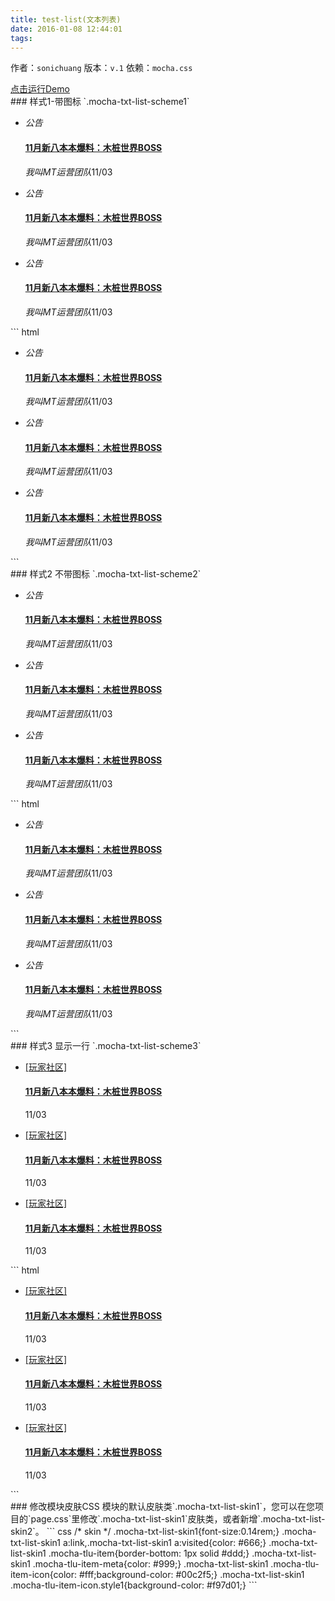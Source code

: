 ```yaml
---
title: test-list(文本列表)
date: 2016-01-08 12:44:01
tags: 
---
```

作者：`sonichuang`
版本：`v.1`
依赖：`mocha.css`
<div class="demo-qrcode"><a id="QRcode" href="http://tgideas.github.io/mocha/demo/txt-list/demo.html" target="_blank">点击运行Demo</a></div>
### 样式1-带图标 `.mocha-txt-list-scheme1`
<div class="demo-preview"><div class="box-w320"><div class="mocha-txt-list mocha-txt-list-scheme1 mocha-txt-list-skin1"><ul class="mocha-txt-list-ul"><li class="mocha-tlu-item"><cite class="mocha-tlu-item-icon style1">公告</cite><h4 class="mocha-tlu-item-title"><a href="#">11月新八本本爆料：木桩世界BOSS</a></h4><p class="mocha-tlu-item-meta"><em>我叫MT运营团队</em><time>11/03</time></p></li><li class="mocha-tlu-item"><cite class="mocha-tlu-item-icon">公告</cite><h4 class="mocha-tlu-item-title"><a href="#">11月新八本本爆料：木桩世界BOSS</a></h4><p class="mocha-tlu-item-meta"><em>我叫MT运营团队</em><time>11/03</time></p></li><li class="mocha-tlu-item"><cite class="mocha-tlu-item-icon">公告</cite><h4 class="mocha-tlu-item-title"><a href="#">11月新八本本爆料：木桩世界BOSS</a></h4><p class="mocha-tlu-item-meta"><em>我叫MT运营团队</em><time>11/03</time></p></li></ul></div></div>
``` html
<div class="mocha-txt-list mocha-txt-list-scheme1 mocha-txt-list-skin1">
	<ul class="mocha-txt-list-ul">
		<li class="mocha-tlu-item">
			<cite class="mocha-tlu-item-icon style1">公告</cite>
			<h4 class="mocha-tlu-item-title"><a href="#">11月新八本本爆料：木桩世界BOSS</a></h4>
			<p class="mocha-tlu-item-meta"><em>我叫MT运营团队</em><time>11/03</time></p>
		</li>
		<li class="mocha-tlu-item">
			<cite class="mocha-tlu-item-icon">公告</cite>
			<h4 class="mocha-tlu-item-title"><a href="#">11月新八本本爆料：木桩世界BOSS</a></h4>
			<p class="mocha-tlu-item-meta"><em>我叫MT运营团队</em><time>11/03</time></p>
		</li>
		<li class="mocha-tlu-item">
			<cite class="mocha-tlu-item-icon">公告</cite>
			<h4 class="mocha-tlu-item-title"><a href="#">11月新八本本爆料：木桩世界BOSS</a></h4>
			<p class="mocha-tlu-item-meta"><em>我叫MT运营团队</em><time>11/03</time></p>
		</li>
	</ul>
</div>
```
</div>
### 样式2 不带图标 `.mocha-txt-list-scheme2`
<div class="demo-preview"><div class="box-w320"><div class="mocha-txt-list mocha-txt-list-scheme2 mocha-txt-list-skin1"><ul class="mocha-txt-list-ul"><li class="mocha-tlu-item"><cite class="mocha-tlu-item-icon style1">公告</cite><h4 class="mocha-tlu-item-title"><a href="#">11月新八本本爆料：木桩世界BOSS</a></h4><p class="mocha-tlu-item-meta"><em>我叫MT运营团队</em><time>11/03</time></p></li><li class="mocha-tlu-item"><cite class="mocha-tlu-item-icon">公告</cite><h4 class="mocha-tlu-item-title"><a href="#">11月新八本本爆料：木桩世界BOSS</a></h4><p class="mocha-tlu-item-meta"><em>我叫MT运营团队</em><time>11/03</time></p></li><li class="mocha-tlu-item"><cite class="mocha-tlu-item-icon">公告</cite><h4 class="mocha-tlu-item-title"><a href="#">11月新八本本爆料：木桩世界BOSS</a></h4><p class="mocha-tlu-item-meta"><em>我叫MT运营团队</em><time>11/03</time></p></li></ul></div></div>
``` html
<div class="mocha-txt-list mocha-txt-list-scheme2 mocha-txt-list-skin1">
	<ul class="mocha-txt-list-ul">
		<li class="mocha-tlu-item">
			<cite class="mocha-tlu-item-icon style1">公告</cite>
			<h4 class="mocha-tlu-item-title"><a href="#">11月新八本本爆料：木桩世界BOSS</a></h4>
			<p class="mocha-tlu-item-meta"><em>我叫MT运营团队</em><time>11/03</time></p>
		</li>
		<li class="mocha-tlu-item">
			<cite class="mocha-tlu-item-icon">公告</cite>
			<h4 class="mocha-tlu-item-title"><a href="#">11月新八本本爆料：木桩世界BOSS</a></h4>
			<p class="mocha-tlu-item-meta"><em>我叫MT运营团队</em><time>11/03</time></p>
		</li>
		<li class="mocha-tlu-item">
			<cite class="mocha-tlu-item-icon">公告</cite>
			<h4 class="mocha-tlu-item-title"><a href="#">11月新八本本爆料：木桩世界BOSS</a></h4>
			<p class="mocha-tlu-item-meta"><em>我叫MT运营团队</em><time>11/03</time></p>
		</li>
	</ul>
</div>
```
</div>
### 样式3 显示一行 `.mocha-txt-list-scheme3`
<div class="demo-preview"><div class="box-w320"><div class="mocha-txt-list mocha-txt-list-scheme3 mocha-txt-list-skin1"><ul class="mocha-txt-list-ul"><li class="mocha-tlu-item"><span class="mocha-tlu-item-sup"><a href="#">[玩家社区]</a></span><h4 class="mocha-tlu-item-title"><a href="#">11月新八本本爆料：木桩世界BOSS</a></h4><p class="mocha-tlu-item-meta"><time>11/03</time></p></li><li class="mocha-tlu-item"><span class="mocha-tlu-item-sup"><a href="#">[玩家社区]</a></span><h4 class="mocha-tlu-item-title"><a href="#">11月新八本本爆料：木桩世界BOSS</a></h4><p class="mocha-tlu-item-meta"><time>11/03</time></p></li><li class="mocha-tlu-item"><span class="mocha-tlu-item-sup"><a href="#">[玩家社区]</a></span><h4 class="mocha-tlu-item-title"><a href="#">11月新八本本爆料：木桩世界BOSS</a></h4><p class="mocha-tlu-item-meta"><time>11/03</time></p></li></ul></div></div>
``` html
<div class="mocha-txt-list mocha-txt-list-scheme3 mocha-txt-list-skin1">
	<ul class="mocha-txt-list-ul">
		<li class="mocha-tlu-item">
			<span class="mocha-tlu-item-sup"><a href="#">[玩家社区]</a></span>
			<h4 class="mocha-tlu-item-title"><a href="#">11月新八本本爆料：木桩世界BOSS</a></h4>
			<p class="mocha-tlu-item-meta"><time>11/03</time></p>
		</li>
		<li class="mocha-tlu-item">
			<span class="mocha-tlu-item-sup"><a href="#">[玩家社区]</a></span>
			<h4 class="mocha-tlu-item-title"><a href="#">11月新八本本爆料：木桩世界BOSS</a></h4>
			<p class="mocha-tlu-item-meta"><time>11/03</time></p>
		</li>
		<li class="mocha-tlu-item">
			<span class="mocha-tlu-item-sup"><a href="#">[玩家社区]</a></span>
			<h4 class="mocha-tlu-item-title"><a href="#">11月新八本本爆料：木桩世界BOSS</a></h4>
			<p class="mocha-tlu-item-meta"><time>11/03</time></p>
		</li>
	</ul>
</div>
```
</div>
### 修改模块皮肤CSS 
模块的默认皮肤类`.mocha-txt-list-skin1`，您可以在您项目的`page.css`里修改`.mocha-txt-list-skin1`皮肤类，或者新增`.mocha-txt-list-skin2`。
``` css
/* skin */
.mocha-txt-list-skin1{font-size:0.14rem;}
.mocha-txt-list-skin1 a:link,.mocha-txt-list-skin1 a:visited{color: #666;}
.mocha-txt-list-skin1 .mocha-tlu-item{border-bottom: 1px solid #ddd;}
.mocha-txt-list-skin1 .mocha-tlu-item-meta{color: #999;}
.mocha-txt-list-skin1 .mocha-tlu-item-icon{color: #fff;background-color: #00c2f5;}
.mocha-txt-list-skin1 .mocha-tlu-item-icon.style1{background-color: #f97d01;}
```